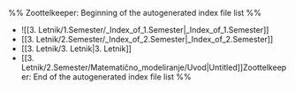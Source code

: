 %% Zoottelkeeper: Beginning of the autogenerated index file list  %%
-  ![[3. Letnik/1.Semester/_Index_of_1.Semester|_Index_of_1.Semester]]
-  [[3. Letnik/2.Semester/_Index_of_2.Semester|_Index_of_2.Semester]]
-  [[3. Letnik/3. Letnik|3. Letnik]]
-  [[3. Letnik/2.Semester/Matematično_modeliranje/Uvod|Untitled]]Zoottelkeeper: End of the autogenerated index file list  %%
